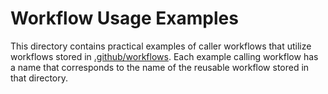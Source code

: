 # Workflow Usage Examples

This directory contains practical examples of caller workflows that utilize workflows stored in [.github/workflows](../.github/workflows/). Each example calling workflow has a name that corresponds to the name of the reusable workflow stored in that directory.
